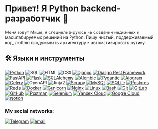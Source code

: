 # Привет! Я Python backend-разработчик 👋

Меня зовут Миша, я специализируюсь на создании надёжных и масштабируемых  решений на Python. Пишу чистый, поддерживаемый код, люблю продумывать архитектуру и автоматизировать рутину.

## 🛠️ Языки и инструменты

[![Python](https://img.shields.io/badge/python%20-%2314354C.svg?&style=for-the-badge&logo=python&logoColor=white)](https://docs.python.org/3/)
![SQL](https://img.shields.io/badge/SQL-3670A0?style=for-the-badge&logo=SQL&logoColor=ffdd54)
![HTML](https://img.shields.io/badge/html5%20-%23E34F26.svg?&style=for-the-badge&logo=html5&logoColor=white)
![CSS](https://img.shields.io/badge/css3%20-%231572B6.svg?&style=for-the-badge&logo=css3&logoColor=white)
[![Django](https://img.shields.io/badge/django-%23092E20.svg?style=for-the-badge&logo=django&logoColor=white)](https://docs.djangoproject.com/en/5.0/)
[![Django Rest Framework](https://img.shields.io/badge/DJANGO-REST-ff1709?style=for-the-badge&logo=django&logoColor=white&color=ff1709&labelColor=gray)](https://www.django-rest-framework.org/)
[![FastAPI](https://img.shields.io/badge/FastAPI-005571?style=for-the-badge&logo=fastapi)](https://fastapi.tiangolo.com/)
[![Flask](https://img.shields.io/badge/flask%20-%23000.svg?&style=for-the-badge&logo=flask&logoColor=white)](https://flask.palletsprojects.com/en/3.0.x/)
[![SQLAlchemy](https://img.shields.io/badge/SQLAlchemy-%23C71A36.svg?style=for-the-badge&logo=sqlalchemy&logoColor=white)](https://docs.sqlalchemy.org/)
[![Alembic](https://img.shields.io/badge/Alembic-%232C3E50.svg?style=for-the-badge)](https://alembic.sqlalchemy.org/)
[![Pydantic](https://img.shields.io/badge/Pydantic-%230071C5.svg?style=for-the-badge)](https://docs.pydantic.dev/latest/)
[![Aiogram](https://img.shields.io/badge/Aiogram-%233570B9.svg?style=for-the-badge&logo=telegram&logoColor=white)](https://docs.aiogram.dev/en/latest/)
[![Celery](https://img.shields.io/badge/Celery-%2300C7B7.svg?style=for-the-badge&logo=celery&logoColor=white)](https://docs.celeryq.dev/en/stable/)
![OpenAPI](https://img.shields.io/badge/OpenAPI/Swagger-85EA2D?style=for-the-badge&logo=swagger&logoColor=black)
![Jinja2](https://img.shields.io/badge/Jinja2-%23B41717.svg?style=for-the-badge)
[![Scrapy](https://img.shields.io/badge/Scrapy-63a359.svg?style=for-the-badge&logo=Scrapy&logoColor=white)](https://scrapy.org/)
[![MySQL](https://img.shields.io/badge/mysql-%2300f.svg?style=for-the-badge&logo=mysql&logoColor=white)](https://dev.mysql.com/doc/)
[![SQLite](https://img.shields.io/badge/sqlite-%2307405e.svg?style=for-the-badge&logo=sqlite&logoColor=white)](https://www.sqlite.org/docs.html)
[![Postgres](https://img.shields.io/badge/postgres-%23316192.svg?style=for-the-badge&logo=postgresql&logoColor=white)](https://www.postgresql.org/docs/)
![Redis](https://img.shields.io/badge/Redis-%23DC382D.svg?style=for-the-badge&logo=redis&logoColor=white)
[![Docker](https://img.shields.io/badge/docker-%230db7ed.svg?style=for-the-badge&logo=docker&logoColor=white)](https://docs.docker.com/desktop/)
[![Gunicorn](https://img.shields.io/badge/Gunicorn-%23009639.svg?style=for-the-badge&logo=Gunicorn&logoColor=white)](https://docs.gunicorn.org/en/stable/)
[![Nginx](https://img.shields.io/badge/nginx-%23009639.svg?style=for-the-badge&logo=nginx&logoColor=white)](https://nginx.org/en/docs/)
[![Linux](https://img.shields.io/badge/Linux-FCC624.svg?style=for-the-badge&logo=Linux&logoColor=black)](https://www.kernel.org/doc/html/v4.10/index.html)
[![Bash](https://img.shields.io/badge/Bash-%23000000.svg?style=for-the-badge&logo=Bash&logoColor=white)](https://www.gnu.org/savannah-checkouts/gnu/bash/manual/bash.html)
[![Git](https://img.shields.io/badge/Git-%230db7ed.svg?style=for-the-badge&logo=Git&logoColor=white)](https://git-scm.com/doc)
[![GitLab](https://img.shields.io/badge/gitlab%20-%23181717.svg?&style=for-the-badge&logo=gitlab&logoColor=white)](https://about.gitlab.com/)
[![GitHub](https://img.shields.io/badge/github%20-%23121011.svg?&style=for-the-badge&logo=github&logoColor=white)](https://github.com/)
[![Postman](https://img.shields.io/badge/Postman-FF6C37?style=for-the-badge&logo=postman&logoColor=white)](https://www.postman.com/)
[![Selenium](https://img.shields.io/badge/Selenium-%23009639.svg?style=for-the-badge&logo=Selenium&logoColor=white)](https://www.selenium.dev/documentation/)
[![Yandex Cloud](https://img.shields.io/badge/Yandex%20Cloud%20-%23000.svg?&style=for-the-badge&logo=yandex-cloud&logoColor=blue)](https://yandex.cloud/ru/)
[![Google Cloud](https://img.shields.io/badge/Google%20Cloud%20-%234285F4.svg?&style=for-the-badge&logo=google-cloud&logoColor=white)](https://cloud.google.com/)
[![Notion](https://img.shields.io/badge/Notion-%23000000.svg?style=for-the-badge&logo=Notion&logoColor=white)](https://www.notion.so/)


### My social networks:
[![Telegram](https://img.shields.io/badge/-Telegram-blue?style=for-the-badge&logo=Telegram&logoColor=white)](https://t.me/mishaaa1111)
[![email](https://img.shields.io/static/v1?style=for-the-badge&message=email&color=red&logo=maildotru&logoColor=FFFFFF&label=)](mailto:mishasmirnovog@gmail.com)
